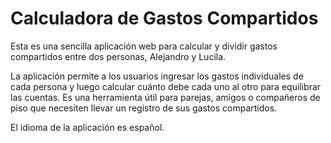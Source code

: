 # Calculadora de Gastos Compartidos

Esta es una sencilla aplicación web para calcular y dividir gastos compartidos entre dos personas, Alejandro y Lucila.

La aplicación permite a los usuarios ingresar los gastos individuales de cada persona y luego calcular cuánto debe cada uno al otro para equilibrar las cuentas. Es una herramienta útil para parejas, amigos o compañeros de piso que necesiten llevar un registro de sus gastos compartidos.

El idioma de la aplicación es español.
